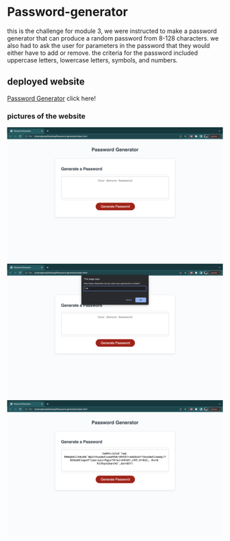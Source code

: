 # Password-generator
this is the challenge for module 3, we were instructed to make a password generator that can produce a random password from 8-128 characters. we also had to ask the user for parameters in the password that they would either have to add or remove. the criteria for the password included uppercase letters, lowercase letters, symbols, and numbers. 

## deployed website 
[Password Generator](https://soulreaper077.github.io/Password-generator/)
click here!


### pictures of the website 
![password Generator](/images/one.png)
![password Generator](/images/two.png)
![password Generator](/images/three.png)
